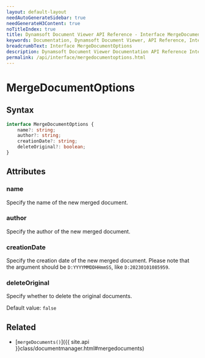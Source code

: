 ```yaml
---
layout: default-layout
needAutoGenerateSidebar: true
needGenerateH3Content: true
noTitleIndex: true
title: Dynamsoft Document Viewer API Reference - Interface MergeDocumentOptions
keywords: Documentation, Dynamsoft Document Viewer, API Reference, Interface MergeDocumentOptions
breadcrumbText: Interface MergeDocumentOptions
description: Dynamsoft Document Viewer Documentation API Reference Interface MergeDocumentOptions Page
permalink: /api/interface/mergedocumentoptions.html
---
```


# MergeDocumentOptions

## Syntax

```typescript
interface MergeDocumentOptions {
    name?: string; 
    author?: string; 
    creationDate?: string; 
    deleteOriginal?: boolean; 
}
```

## Attributes

### name

Specify the name of the new merged document.

### author

Specify the author of the new merged document.

### creationDate

Specify the creation date of the new merged document. Please note that the argument should be `D:YYYYMMDDHHmmSS`, like `D:20230101085959`.

### deleteOriginal

Specify whether to delete the original documents. 

Default value: `false`

## Related

- [`mergeDocuments()`]({{ site.api }}class/documentmanager.html#mergedocuments)